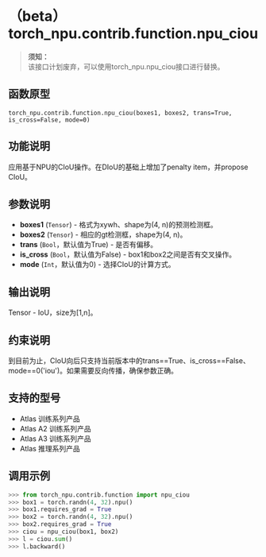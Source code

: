 # （beta）torch_npu.contrib.function.npu_ciou

>**须知：**<br>
>该接口计划废弃，可以使用torch_npu.npu_ciou接口进行替换。

## 函数原型

```
torch_npu.contrib.function.npu_ciou(boxes1, boxes2, trans=True, is_cross=False, mode=0)
```

## 功能说明

应用基于NPU的CIoU操作。在DIoU的基础上增加了penalty item，并propose CIoU。

## 参数说明

- **boxes1** (`Tensor`) - 格式为xywh、shape为(4, n)的预测检测框。
- **boxes2** (`Tensor`) - 相应的gt检测框，shape为(4, n)。
- **trans** (`Bool`，默认值为True) - 是否有偏移。
- **is_cross** (`Bool`，默认值为False) - box1和box2之间是否有交叉操作。
- **mode** (`Int`，默认值为0) - 选择CIoU的计算方式。

## 输出说明

Tensor - IoU，size为[1,n]。

## 约束说明

到目前为止，CIoU向后只支持当前版本中的trans==True、is_cross==False、mode==0('iou')。如果需要反向传播，确保参数正确。

## 支持的型号

- <term>Atlas 训练系列产品</term>
- <term>Atlas A2 训练系列产品</term>
- <term>Atlas A3 训练系列产品</term>
- <term>Atlas 推理系列产品</term>

## 调用示例

```python
>>> from torch_npu.contrib.function import npu_ciou
>>> box1 = torch.randn(4, 32).npu()
>>> box1.requires_grad = True
>>> box2 = torch.randn(4, 32).npu()
>>> box2.requires_grad = True
>>> ciou = npu_ciou(box1, box2) 
>>> l = ciou.sum()
>>> l.backward()
```

